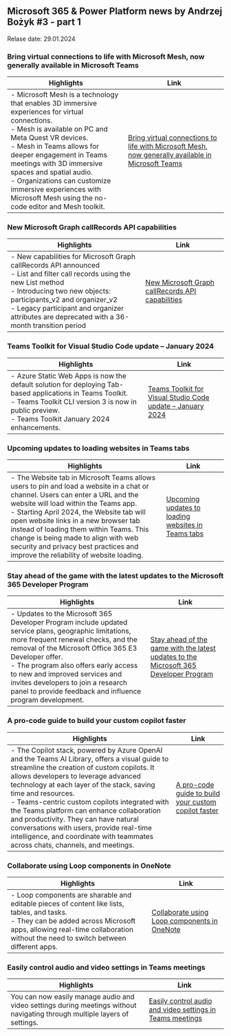 ## Microsoft 365 & Power Platform news by Andrzej Bożyk #3 - part 1

Relase date: 29.01.2024


### Bring virtual connections to life with Microsoft Mesh, now generally available in Microsoft Teams
| Highlights | Link |
| ---------| -------|
|- Microsoft Mesh is a technology that enables 3D immersive experiences for virtual connections.<Br>- Mesh is available on PC and Meta Quest VR devices.<br>- Mesh in Teams allows for deeper engagement in Teams meetings with 3D immersive spaces and spatial audio.<Br>- Organizations can customize immersive experiences with Microsoft Mesh using the no-code editor and Mesh toolkit.| [Bring virtual connections to life with Microsoft Mesh, now generally available in Microsoft Teams](https://www.microsoft.com/en-us/microsoft-365/blog/2024/01/24/bring-virtual-connections-to-life-with-microsoft-mesh-now-generally-available-in-microsoft-teams/) |


### New Microsoft Graph callRecords API capabilities
| Highlights | Link |
| ---------| -------|
|- New capabilities for Microsoft Graph callRecords API announced<br>- List and filter call records using the new List method<br>- Introducing two new objects: participants_v2 and organizer_v2<br>- Legacy participant and organizer attributes are deprecated with a 36-month transition period | [New Microsoft Graph callRecords API capabilities](https://devblogs.microsoft.com/microsoft365dev/new-microsoft-graph-callrecords-api-capabilities/)|


### Teams Toolkit for Visual Studio Code update – January 2024
| Highlights | Link |
| ---------| -------|
| - Azure Static Web Apps is now the default solution for deploying Tab-based applications in Teams Toolkit.<br>- Teams Toolkit CLI version 3 is now in public preview.<br>- Teams Toolkit January 2024 enhancements. | [Teams Toolkit for Visual Studio Code update – January 2024](https://devblogs.microsoft.com/microsoft365dev/teams-toolkit-for-visual-studio-code-update-january-2024/) |


### Upcoming updates to loading websites in Teams tabs
| Highlights | Link |
| ---------| -------|
|- The Website tab in Microsoft Teams allows users to pin and load a website in a chat or channel. Users can enter a URL and the website will load within the Teams app.<br>- Starting April 2024, the Website tab will open website links in a new browser tab instead of loading them within Teams. This change is being made to align with web security and privacy best practices and improve the reliability of website loading. | [Upcoming updates to loading websites in Teams tabs](https://devblogs.microsoft.com/microsoft365dev/upcoming-updates-to-loading-websites-in-teams-tabs/) |


### Stay ahead of the game with the latest updates to the Microsoft 365 Developer Program
| Highlights | Link |
| ---------| -------|
| - Updates to the Microsoft 365 Developer Program include updated service plans, geographic limitations, more frequent renewal checks, and the removal of the Microsoft Office 365 E3 Developer offer.<br> - The program also offers early access to new and improved services and invites developers to join a research panel to provide feedback and influence program development.| [Stay ahead of the game with the latest updates to the Microsoft 365 Developer Program](https://devblogs.microsoft.com/microsoft365dev/stay-ahead-of-the-game-with-the-latest-updates-to-the-microsoft-365-developer-program/) |


### A pro-code guide to build your custom copilot faster
| Highlights | Link |
| ---------| -------|
| - The Copilot stack, powered by Azure OpenAI and the Teams AI Library, offers a visual guide to streamline the creation of custom copilots. It allows developers to leverage advanced technology at each layer of the stack, saving time and resources.<br> - Teams-centric custom copilots integrated with the Teams platform can enhance collaboration and productivity. They can have natural conversations with users, provide real-time intelligence, and coordinate with teammates across chats, channels, and meetings.| [A pro-code guide to build your custom copilot faster](https://devblogs.microsoft.com/microsoft365dev/a-pro-code-guide-to-build-your-custom-copilot-faster/) |

### Collaborate using Loop components in OneNote
| Highlights | Link |
| ---------| -------|
| - Loop components are sharable and editable pieces of content like lists, tables, and tasks.<br> - They can be added across Microsoft apps, allowing real-time collaboration without the need to switch between different apps. | [Collaborate using Loop components in OneNote](https://insider.microsoft365.com/en-us/blog/collaborate-using-loop-components-in-onenote)|

### Easily control audio and video settings in Teams meetings
| Highlights | Link |
| ---------| -------|
| You can now easily manage audio and video settings during meetings without navigating through multiple layers of settings.| [Easily control audio and video settings in Teams meetings](https://insider.microsoft365.com/en-us/blog/easily-control-audio-and-video-settings-in-teams-meetings) |